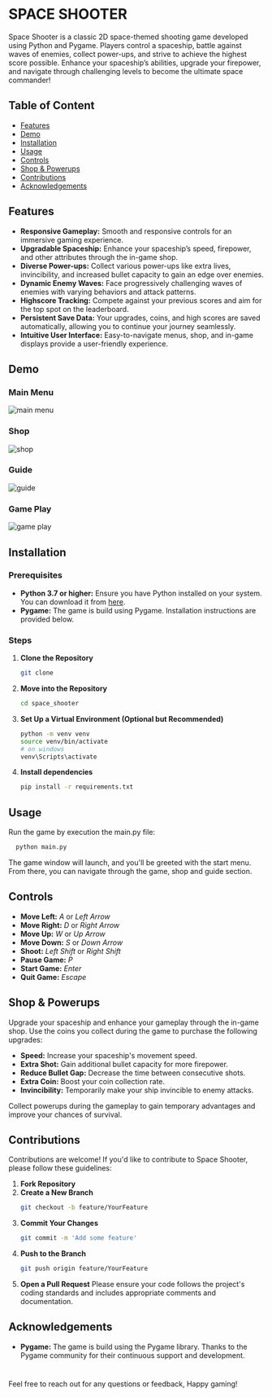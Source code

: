 # SPACE SHOOTER

Space Shooter is a classic 2D space-themed shooting game developed using Python and Pygame.
Players control a spaceship, battle against waves of enemies, collect power-ups,
and strive to achieve the highest score possible.
Enhance your spaceship’s abilities, upgrade your firepower,
and navigate through challenging levels to become the ultimate space commander!

## Table of Content
- [Features](#Features)
- [Demo](#Demo)
- [Installation](#Installation)
- [Usage](#Usage)
- [Controls](#Controls)
- [Shop & Powerups](#Shop--Powerups)
- [Contributions](#Contributions)
- [Acknowledgements](#Acknowledgements)


## Features
- **Responsive Gameplay:** Smooth and responsive controls for an immersive gaming experience.
- **Upgradable Spaceship:** Enhance your spaceship’s speed, firepower, and other attributes through the in-game shop.
- **Diverse Power-ups:** Collect various power-ups like extra lives, invincibility,
and increased bullet capacity to gain an edge over enemies.
- **Dynamic Enemy Waves:** Face progressively challenging waves of enemies with varying behaviors and attack patterns.
- **Highscore Tracking:** Compete against your previous scores and aim for the top spot on the leaderboard.
- **Persistent Save Data:** Your upgrades, coins, and high scores are saved automatically,
allowing you to continue your journey seamlessly.
- **Intuitive User Interface:** Easy-to-navigate menus, shop, and in-game displays provide a user-friendly experience.

## Demo
### Main Menu
![main menu](./img_README/main_menu.png)

### Shop
![shop](./img_README/shop_menu.png)

### Guide
![guide](./img_README/guide_menu.png)

### Game Play
![game play](./img_README/game_play.png)

## Installation
### Prerequisites
- **Python 3.7 or higher:** Ensure you have Python installed on your system. You can download it from [here](https://www.python.org/downloads/).
- **Pygame:** The game is build using Pygame. Installation instructions are provided below.

### Steps
1. **Clone the Repository**
    ```bash
    git clone
    ```
2. **Move into the Repository**
    ```bash
    cd space_shooter
    ```
3. **Set Up a Virtual Environment (Optional but Recommended)**
    ```bash
    python -m venv venv
    source venv/bin/activate
    # on windows
    venv\Scripts\activate
    ```
4. **Install dependencies**
    ```bash
    pip install -r requirements.txt
    ```

## Usage
Run the game by execution the main.py file:
```bash
  python main.py
```
The game window will launch, and you'll be greeted with the start menu.
From there, you can navigate through the game, shop and guide section.

## Controls
- **Move Left:** *A* or *Left Arrow*
- **Move Right:** *D* or *Right Arrow*
- **Move Up:** *W* or *Up Arrow*
- **Move Down:** *S* or *Down Arrow*
- **Shoot:** *Left Shift* or *Right Shift*
- **Pause Game:** *P*
- **Start Game:** *Enter*
- **Quit Game:** *Escape*

## Shop & Powerups
Upgrade your spaceship and enhance your gameplay through the in-game shop.
Use the coins you collect during the game to purchase the following upgrades:
- **Speed:** Increase your spaceship's movement speed.
- **Extra Shot:** Gain additional bullet capacity for more firepower.
- **Reduce Bullet Gap:** Decrease the time between consecutive shots.
- **Extra Coin:** Boost your coin collection rate.
- **Invincibility:** Temporarily make your ship invincible to enemy attacks.

Collect powerups during the gameplay to gain temporary advantages and improve your chances of survival.

## Contributions
Contributions are welcome! If you'd like to contribute to Space Shooter, please follow these guidelines:
1. **Fork Repository**
2. **Create a New Branch**
    ```bash
    git checkout -b feature/YourFeature
    ```
3. **Commit Your Changes**
    ```bash
    git commit -m 'Add some feature'
    ```
4. **Push to the Branch**
    ```bash
    git push origin feature/YourFeature
    ```
5. **Open a Pull Request**
    Please ensure your code follows the project's coding standards and includes appropriate comments and documentation.

## Acknowledgements
- **Pygame:** The game is build using the Pygame library.
Thanks to the Pygame community for their continuous support and development.

#
Feel free to reach out for any questions or feedback, Happy gaming!